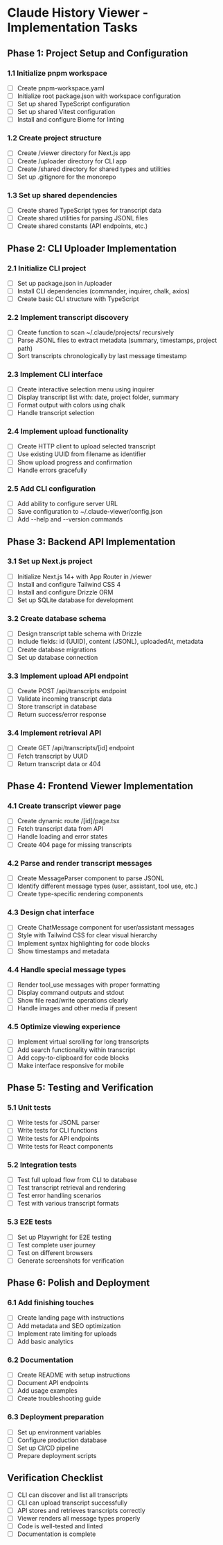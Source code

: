 # Claude History Viewer - Implementation Tasks

## Phase 1: Project Setup and Configuration

### 1.1 Initialize pnpm workspace
- [ ] Create pnpm-workspace.yaml
- [ ] Initialize root package.json with workspace configuration
- [ ] Set up shared TypeScript configuration
- [ ] Set up shared Vitest configuration
- [ ] Install and configure Biome for linting

### 1.2 Create project structure
- [ ] Create /viewer directory for Next.js app
- [ ] Create /uploader directory for CLI app
- [ ] Create /shared directory for shared types and utilities
- [ ] Set up .gitignore for the monorepo

### 1.3 Set up shared dependencies
- [ ] Create shared TypeScript types for transcript data
- [ ] Create shared utilities for parsing JSONL files
- [ ] Create shared constants (API endpoints, etc.)

## Phase 2: CLI Uploader Implementation

### 2.1 Initialize CLI project
- [ ] Set up package.json in /uploader
- [ ] Install CLI dependencies (commander, inquirer, chalk, axios)
- [ ] Create basic CLI structure with TypeScript

### 2.2 Implement transcript discovery
- [ ] Create function to scan ~/.claude/projects/ recursively
- [ ] Parse JSONL files to extract metadata (summary, timestamps, project path)
- [ ] Sort transcripts chronologically by last message timestamp

### 2.3 Implement CLI interface
- [ ] Create interactive selection menu using inquirer
- [ ] Display transcript list with: date, project folder, summary
- [ ] Format output with colors using chalk
- [ ] Handle transcript selection

### 2.4 Implement upload functionality
- [ ] Create HTTP client to upload selected transcript
- [ ] Use existing UUID from filename as identifier
- [ ] Show upload progress and confirmation
- [ ] Handle errors gracefully

### 2.5 Add CLI configuration
- [ ] Add ability to configure server URL
- [ ] Save configuration to ~/.claude-viewer/config.json
- [ ] Add --help and --version commands

## Phase 3: Backend API Implementation

### 3.1 Set up Next.js project
- [ ] Initialize Next.js 14+ with App Router in /viewer
- [ ] Install and configure Tailwind CSS 4
- [ ] Install and configure Drizzle ORM
- [ ] Set up SQLite database for development

### 3.2 Create database schema
- [ ] Design transcript table schema with Drizzle
- [ ] Include fields: id (UUID), content (JSONL), uploadedAt, metadata
- [ ] Create database migrations
- [ ] Set up database connection

### 3.3 Implement upload API endpoint
- [ ] Create POST /api/transcripts endpoint
- [ ] Validate incoming transcript data
- [ ] Store transcript in database
- [ ] Return success/error response

### 3.4 Implement retrieval API
- [ ] Create GET /api/transcripts/[id] endpoint
- [ ] Fetch transcript by UUID
- [ ] Return transcript data or 404

## Phase 4: Frontend Viewer Implementation

### 4.1 Create transcript viewer page
- [ ] Create dynamic route /[id]/page.tsx
- [ ] Fetch transcript data from API
- [ ] Handle loading and error states
- [ ] Create 404 page for missing transcripts

### 4.2 Parse and render transcript messages
- [ ] Create MessageParser component to parse JSONL
- [ ] Identify different message types (user, assistant, tool use, etc.)
- [ ] Create type-specific rendering components

### 4.3 Design chat interface
- [ ] Create ChatMessage component for user/assistant messages
- [ ] Style with Tailwind CSS for clear visual hierarchy
- [ ] Implement syntax highlighting for code blocks
- [ ] Show timestamps and metadata

### 4.4 Handle special message types
- [ ] Render tool_use messages with proper formatting
- [ ] Display command outputs and stdout
- [ ] Show file read/write operations clearly
- [ ] Handle images and other media if present

### 4.5 Optimize viewing experience
- [ ] Implement virtual scrolling for long transcripts
- [ ] Add search functionality within transcript
- [ ] Add copy-to-clipboard for code blocks
- [ ] Make interface responsive for mobile

## Phase 5: Testing and Verification

### 5.1 Unit tests
- [ ] Write tests for JSONL parser
- [ ] Write tests for CLI functions
- [ ] Write tests for API endpoints
- [ ] Write tests for React components

### 5.2 Integration tests
- [ ] Test full upload flow from CLI to database
- [ ] Test transcript retrieval and rendering
- [ ] Test error handling scenarios
- [ ] Test with various transcript formats

### 5.3 E2E tests
- [ ] Set up Playwright for E2E testing
- [ ] Test complete user journey
- [ ] Test on different browsers
- [ ] Generate screenshots for verification

## Phase 6: Polish and Deployment

### 6.1 Add finishing touches
- [ ] Create landing page with instructions
- [ ] Add metadata and SEO optimization
- [ ] Implement rate limiting for uploads
- [ ] Add basic analytics

### 6.2 Documentation
- [ ] Create README with setup instructions
- [ ] Document API endpoints
- [ ] Add usage examples
- [ ] Create troubleshooting guide

### 6.3 Deployment preparation
- [ ] Set up environment variables
- [ ] Configure production database
- [ ] Set up CI/CD pipeline
- [ ] Prepare deployment scripts

## Verification Checklist
- [ ] CLI can discover and list all transcripts
- [ ] CLI can upload transcript successfully
- [ ] API stores and retrieves transcripts correctly
- [ ] Viewer renders all message types properly
- [ ] Code is well-tested and linted
- [ ] Documentation is complete